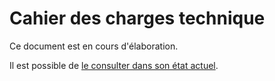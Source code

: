 # Cahier des charges technique

Ce document est en cours d'élaboration.

Il est possible de [le consulter dans son état actuel](https://github.com/vdch/specifications/tree/initial-doc).
